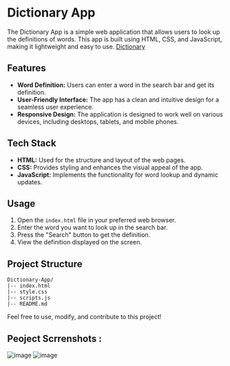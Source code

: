 # Dictionary App
The Dictionary App is a simple web application that allows users to look up the definitions of words. This app is built using HTML, CSS, and JavaScript, making it lightweight and easy to use.
[Dictionary](https://Jagrati1213.github.io/Dictionary)

## Features

- **Word Definition:** Users can enter a word in the search bar and get its definition.
- **User-Friendly Interface:** The app has a clean and intuitive design for a seamless user experience.
- **Responsive Design:** The application is designed to work well on various devices, including desktops, tablets, and mobile phones.

## Tech Stack

- **HTML:** Used for the structure and layout of the web pages.
- **CSS:** Provides styling and enhances the visual appeal of the app.
- **JavaScript:** Implements the functionality for word lookup and dynamic updates.

## Usage

1. Open the `index.html` file in your preferred web browser.
2. Enter the word you want to look up in the search bar.
3. Press the "Search" button to get the definition.
4. View the definition displayed on the screen.

## Project Structure

```
Dictionary-App/
|-- index.html
|-- style.css
|-- scripts.js
|-- README.md
```

Feel free to use, modify, and contribute to this project!

## Peoject Scrrenshots :
![image](https://github.com/Jagrati1213/Dictionary/assets/85276293/b9f415d6-66fa-48b7-9804-6d1e77388f16)
![image](https://github.com/Jagrati1213/Dictionary/assets/85276293/aa43ed47-05cb-4464-96e8-c70562eb9805)

